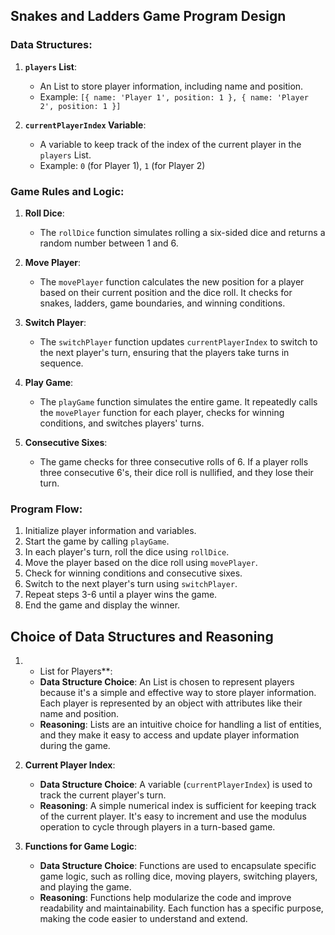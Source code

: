
## Snakes and Ladders Game Program Design

### Data Structures:

1. **`players` List**:
   - An List to store player information, including name and position.
   - Example: `[{ name: 'Player 1', position: 1 }, { name: 'Player 2', position: 1 }]`

2. **`currentPlayerIndex` Variable**:
   - A variable to keep track of the index of the current player in the `players` List.
   - Example: `0` (for Player 1), `1` (for Player 2)

### Game Rules and Logic:

1. **Roll Dice**:
   - The `rollDice` function simulates rolling a six-sided dice and returns a random number between 1 and 6.

2. **Move Player**:
   - The `movePlayer` function calculates the new position for a player based on their current position and the dice roll. It checks for snakes, ladders, game boundaries, and winning conditions.

3. **Switch Player**:
   - The `switchPlayer` function updates `currentPlayerIndex` to switch to the next player's turn, ensuring that the players take turns in sequence.

4. **Play Game**:
   - The `playGame` function simulates the entire game. It repeatedly calls the `movePlayer` function for each player, checks for winning conditions, and switches players' turns.

5. **Consecutive Sixes**:
   - The game checks for three consecutive rolls of 6. If a player rolls three consecutive 6's, their dice roll is nullified, and they lose their turn.

### Program Flow:

1. Initialize player information and variables.
2. Start the game by calling `playGame`.
3. In each player's turn, roll the dice using `rollDice`.
4. Move the player based on the dice roll using `movePlayer`.
5. Check for winning conditions and consecutive sixes.
6. Switch to the next player's turn using `switchPlayer`.
7. Repeat steps 3-6 until a player wins the game.
8. End the game and display the winner.

## Choice of Data Structures and Reasoning

1. * List for Players**:
   - **Data Structure Choice**: An List is chosen to represent players because it's a simple and effective way to store player information. Each player is represented by an object with attributes like their name and position.
   - **Reasoning**: Lists are an intuitive choice for handling a list of entities, and they make it easy to access and update player information during the game.

2. **Current Player Index**:
   - **Data Structure Choice**: A variable (`currentPlayerIndex`) is used to track the current player's turn.
   - **Reasoning**: A simple numerical index is sufficient for keeping track of the current player. It's easy to increment and use the modulus operation to cycle through players in a turn-based game.

3. **Functions for Game Logic**:
   - **Data Structure Choice**: Functions are used to encapsulate specific game logic, such as rolling dice, moving players, switching players, and playing the game.
   - **Reasoning**: Functions help modularize the code and improve readability and maintainability. Each function has a specific purpose, making the code easier to understand and extend.